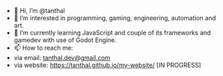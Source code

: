 - 👋 Hi, I’m @tanthal
- 👀 I’m interested in programming, gaming, engineering, automation and art.
- 🌱 I’m currently learning JavaScript and couple of its frameworks and gamedev with use of Godot Engine.
- 📫 How to reach me:
-   via email: tanthal.dev@gmail.com
-   via website: https://tanthal.github.io/my-website/ [IN PROGRESS]

<!---
tanthal/tanthal is a ✨ special ✨ repository because its `README.md` (this file) appears on your GitHub profile.
You can click the Preview link to take a look at your changes.
--->
